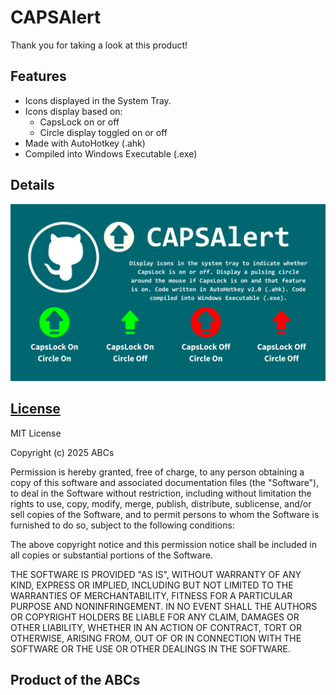 # CAPSAlert

Thank you for taking a look at this product!

## Features

- Icons displayed in the System Tray.
- Icons display based on:
  - CapsLock on or off
  - Circle display toggled on or off
- Made with AutoHotkey (.ahk)
- Compiled into Windows Executable (.exe)

## Details

![Details -  Poster](Presentation/CAPSAlert%20-%20Presentation.png)

## [License](LICENSE)

MIT License

Copyright (c) 2025 ABCs

Permission is hereby granted, free of charge, to any person obtaining a copy
of this software and associated documentation files (the "Software"), to deal
in the Software without restriction, including without limitation the rights
to use, copy, modify, merge, publish, distribute, sublicense, and/or sell
copies of the Software, and to permit persons to whom the Software is
furnished to do so, subject to the following conditions:

The above copyright notice and this permission notice shall be included in all
copies or substantial portions of the Software.

THE SOFTWARE IS PROVIDED "AS IS", WITHOUT WARRANTY OF ANY KIND, EXPRESS OR
IMPLIED, INCLUDING BUT NOT LIMITED TO THE WARRANTIES OF MERCHANTABILITY,
FITNESS FOR A PARTICULAR PURPOSE AND NONINFRINGEMENT. IN NO EVENT SHALL THE
AUTHORS OR COPYRIGHT HOLDERS BE LIABLE FOR ANY CLAIM, DAMAGES OR OTHER
LIABILITY, WHETHER IN AN ACTION OF CONTRACT, TORT OR OTHERWISE, ARISING FROM,
OUT OF OR IN CONNECTION WITH THE SOFTWARE OR THE USE OR OTHER DEALINGS IN THE
SOFTWARE.

## Product of the ABCs
